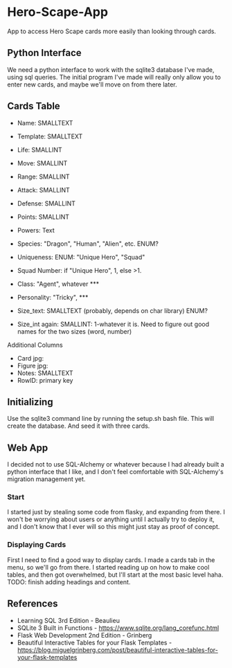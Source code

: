 # Hero-Scape-App
App to access Hero Scape cards more easily than looking through cards. 

## Python Interface
We need a python interface to work with the sqlite3 database I've made, using sql queries. The initial program I've made will really only allow you to enter new cards, and maybe we'll move on from there later.

## Cards Table
* Name: SMALLTEXT
* Template: SMALLTEXT

* Life: SMALLINT
* Move: SMALLINT
* Range: SMALLINT
* Attack: SMALLINT
* Defense: SMALLINT
* Points: SMALLINT


* Powers: Text


* Species: "Dragon", "Human", "Alien", etc. ENUM?
* Uniqueness: ENUM: "Unique Hero", "Squad"
* Squad Number: if "Unique Hero", 1, else >1.
* Class: "Agent", whatever ***
* Personality: "Tricky", ***
* Size_text: SMALLTEXT (probably, depends on char library) ENUM?
* Size_int again: SMALLINT: 1-whatever it is. Need to figure out good names for the two sizes (word, number)

Additional Columns
* Card jpg:
* Figure jpg:
* Notes: SMALLTEXT
* RowID: primary key

## Initializing
Use the sqlite3 command line by running the setup.sh bash file. This will create the database. And seed it with three cards.

## Web App
I decided not to use SQL-Alchemy or whatever because I had already built a python interface that I like, and I don't feel comfortable with SQL-Alchemy's migration management yet.

### Start
I started just by stealing some code from flasky, and expanding from there. I won't be worrying about users or anything until I actually try to deploy it, and I don't know that I ever will so this might just stay as proof of concept. 

### Displaying Cards
First I need to find a good way to display cards. I made a cards tab in the menu, so we'll go from there. I started reading up on how to make cool tables, and then got overwhelmed, but I'll start at the most basic level haha. TODO: finish adding headings and content.

## References
* Learning SQL 3rd Edition - Beaulieu
* SQLite 3 Built in Functions - https://www.sqlite.org/lang_corefunc.html
* Flask Web Development 2nd Edition - Grinberg
* Beautiful Interactive Tables for your Flask Templates - https://blog.miguelgrinberg.com/post/beautiful-interactive-tables-for-your-flask-templates